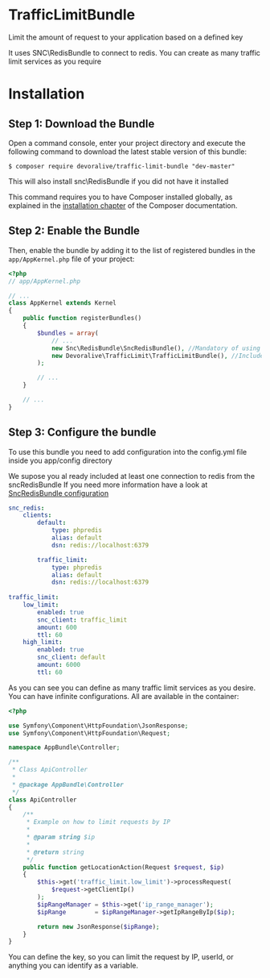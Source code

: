 # TrafficLimitBundle
Limit the amount of request to your application based on a defined key

It uses SNC\RedisBundle to connect to redis.
You can create as many traffic limit services as you require

Installation
============

Step 1: Download the Bundle
---------------------------

Open a command console, enter your project directory and execute the
following command to download the latest stable version of this bundle:

```console
$ composer require devoralive/traffic-limit-bundle "dev-master"
```

This will also install snc\RedisBundle if you did not have it installed

This command requires you to have Composer installed globally, as explained
in the [installation chapter](https://getcomposer.org/doc/00-intro.md)
of the Composer documentation.

Step 2: Enable the Bundle
-------------------------

Then, enable the bundle by adding it to the list of registered bundles
in the `app/AppKernel.php` file of your project:

```php
<?php
// app/AppKernel.php

// ...
class AppKernel extends Kernel
{
    public function registerBundles()
    {
        $bundles = array(
            // ...
            new Snc\RedisBundle\SncRedisBundle(), //Mandatory of using this bundle
            new Devoralive\TrafficLimit\TrafficLimitBundle(), //Include the bundle
        );

        // ...
    }

    // ...
}
```

Step 3: Configure the bundle
-------------------------

To use this bundle you need to add configuration into the config.yml file inside you app/config directory

We supose you al ready included at least one connection to redis from the sncRedisBundle
If you need more information have a look at [SncRedisBundle configuration](https://github.com/snc/SncRedisBundle/blob/master/Resources/doc/index.md)


```yaml
snc_redis:
    clients:
        default:
            type: phpredis
            alias: default
            dsn: redis://localhost:6379

        traffic_limit:
            type: phpredis
            alias: default
            dsn: redis://localhost:6379
            
traffic_limit:
    low_limit:
        enabled: true
        snc_client: traffic_limit
        amount: 600
        ttl: 60
    high_limit:
        enabled: true
        snc_client: default
        amount: 6000
        ttl: 60
```

As you can see you can define as many traffic limit services as you desire. You can have 
infinite configurations. All are available in the container:

```php
<?php

use Symfony\Component\HttpFoundation\JsonResponse;
use Symfony\Component\HttpFoundation\Request;

namespace AppBundle\Controller;

/**
 * Class ApiController
 *
 * @package AppBundle\Controller
 */
class ApiController
{
    /**
     * Example on how to limit requests by IP
     *     
     * @param string $ip
     *
     * @return string 
     */
    public function getLocationAction(Request $request, $ip)
    {
        $this->get('traffic_limit.low_limit')->processRequest(
            $request->getClientIp()
        );
        $ipRangeManager = $this->get('ip_range_manager');
        $ipRange        = $ipRangeManager->getIpRangeByIp($ip);

        return new JsonResponse($ipRange);
    }
}
```

You can define the key, so you can limit the request by IP, userId, or anything you 
can identify as a variable.